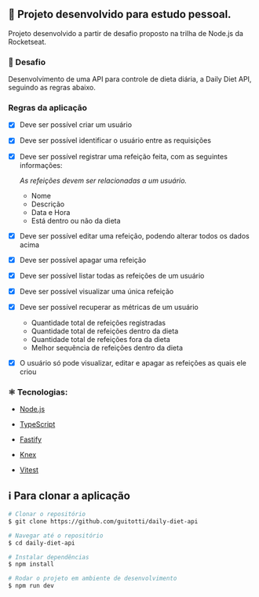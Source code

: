 ## 🧩 **Projeto desenvolvido para estudo pessoal.**

Projeto desenvolvido a partir de desafio proposto na trilha de Node.js da Rocketseat.

### 🎯 Desafio

Desenvolvimento de uma API para controle de dieta diária, a Daily Diet API, seguindo as regras abaixo. 

### Regras da aplicação

- [X] Deve ser possível criar um usuário
- [X] Deve ser possível identificar o usuário entre as requisições
- [X] Deve ser possível registrar uma refeição feita, com as seguintes informações:
    
    *As refeições devem ser relacionadas a um usuário.*
    
    - Nome
    - Descrição
    - Data e Hora
    - Está dentro ou não da dieta

- [X] Deve ser possível editar uma refeição, podendo alterar todos os dados acima
- [X] Deve ser possível apagar uma refeição
- [X] Deve ser possível listar todas as refeições de um usuário
- [X] Deve ser possível visualizar uma única refeição
- [X] Deve ser possível recuperar as métricas de um usuário
    - Quantidade total de refeições registradas
    - Quantidade total de refeições dentro da dieta
    - Quantidade total de refeições fora da dieta
    - Melhor sequência de refeições dentro da dieta
- [X] O usuário só pode visualizar, editar e apagar as refeições as quais ele criou

### ⚛️ Tecnologias:

- [Node.js](https://nodejs.org/en/)
- [TypeScript](https://www.typescriptlang.org/)

- [Fastify](https://fastify.dev/)
- [Knex](https://knexjs.org)
- [Vitest](https://vitest.dev/)


## :information_source: Para clonar a aplicação

```bash
# Clonar o repositório
$ git clone https://github.com/guitotti/daily-diet-api

# Navegar até o repositório
$ cd daily-diet-api

# Instalar dependências
$ npm install

# Rodar o projeto em ambiente de desenvolvimento
$ npm run dev
```

